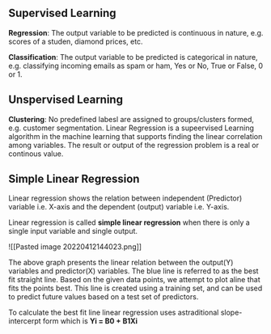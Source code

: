 ## Supervised Learning 

**Regression**: The output variable to be predicted is continuous in nature, e.g. scores of a studen, diamond prices, etc. 

**Classification**: The output variable to be predicted is categorical in nature, e.g. classifying incoming emails as spam or ham, Yes or No, True or False, 0 or 1. 

## Unspervised Learning 
**Clustering**: No predefined labesl are assigned to groups/clusters formed, e.g. customer segmentation. Linear Regression is a supeervised Learning algorithm in the machine learning that supports finding the linear correlation among variables. The result or output of the regression problem is a real or continous value. 

## Simple Linear Regression 

Linear regression shows the relation between independent (Predictor) variable i.e. X-axis and the dependent (output) variable i.e. Y-axis. 

Linear regression is called **simple linear regression** when there is only a single input variable and single output. 

![[Pasted image 20220412144023.png]]

The above graph presents the linear relation between the output(Y) variables and predictor(X) variables. The blue line is referred to as the best fit straight line. Based on the given data points, we attempt to plot aline that fits the points best. This line is created using a training set, and can be used to predict future values based on a test set of predictors. 

To calculate the best fit line linear regression uses astraditional slope-intercerpt form which is **Yi = B0 + B1Xi** 